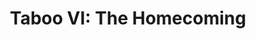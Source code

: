 ---
title: "Taboo VI: The Homecoming"
label: Shrimper
band:
    - John Darnielle
songs:
    - Running Away with What Freud Said
    - Ice Cream, Cobra Man
    - Move (Chicago 196X)
    - This Magic Moment
    - Don't Take the Dogs Away
    - One Winter at Point Alpha Privative
    - Solomon Revisited
    - Going to Alaska
    - I'm So Lonesome I Could Cry
    - Eleven Bands
---